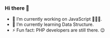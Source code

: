 ### Hi there 👋

<!--
**md-101/md-101** is a ✨ _special_ ✨ repository because its `README.md` (this file) appears on your GitHub profile.
Here are some ideas to get you started:

- 👯 I’m looking to collaborate on ...
- 🤔 I’m looking for help with ...
- 💬 Ask me about ...
- 😄 Pronouns: ...

-->

- 🔭 I’m currently working on JavaScript 🧑🏻‍💻.
- 🌱 I’m currently learning Data Structure.
- ⚡ Fun fact: PHP developers are still there. 😉

